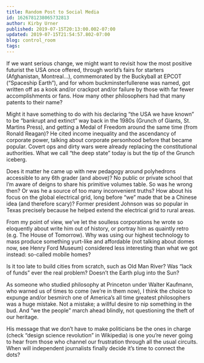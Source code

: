 ```yaml
---
title: Random Post to Social Media
id: 1626781238065732813
author: Kirby Urner
published: 2019-07-15T20:13:00.002-07:00
updated: 2019-07-15T21:54:57.802-07:00
blog: control_room
tags: 
---
```


If
 we want serious change, we might want to revisit how the most positive 
futurist the USA once offered, through world’s fairs for starters 
(Afghanistan, Montreal…), commemorated by the Buckyball at EPCOT 
(“Spaceship Earth”), and for whom buckminsterfullerene was named, got 
written off as a kook and/or crackpot and/or failure by those with far 
fewer accomplishments or fans. How many other philosophers had that many
 patents to their name?

Might it have something to do with his declaring “the USA we have known” to be “bankrupt and extinct” way back in the 1980s (Grunch of Giants,
 St. Martins Press), and getting a Medal of Freedom around the same time
 (from Ronald Reagan)? He cited income inequality and the ascendancy of 
corporate power, talking about corporate personhood before that became 
popular. Covert ops and dirty wars were already replacing the 
constitutional authorities. What we call “the deep state” today is but 
the tip of the Grunch iceberg.

Does
 it matter he came up with new pedagogy around polyhedrons accessible to
 any 6th grader (and above)? No public or private school that I’m aware 
of deigns to share his primitive volumes table. So was he wrong then? Or
 was he a source of too many inconvenient truths? How about his focus on
 the global electrical grid, long before “we” made that be a Chinese 
idea (and therefore scary)? Former president Johnson was so popular in 
Texas precisely because he helped extend the electrical grid to rural 
areas.

From
 my point of view, we’ve let the soulless corporations he wrote so 
eloquently about write him out of history, or portray him as quaintly 
retro (e.g. The House of Tomorrow). Why was using 
our highest technology to mass produce something yurt-like and 
affordable (not talking about domes now, see Henry Ford Museum) 
considered less interesting than what we got instead: so-called mobile 
homes?

Is
 it too late to build cities from scratch, such as Old Man River? Was 
“lack of funds” ever the real problem? Doesn’t the Earth plug into the 
Sun?

As
 someone who studied philosophy at Princeton under Walter Kaufmann, who 
warned us of times to come (we’re in them now), I think the choice to 
expunge and/or besmirch one of America’s all time greatest philosophers 
was a huge mistake. Not a mistake; a willful desire to nip something in 
the bud. And “we the people” march ahead blindly, not questioning the 
theft of our heritage.

His
 message that we don’t have to make politicians be the ones in charge 
(check “design science revolution” in Wikipedia) is one you’re never 
going to hear from those who channel our frustration through all the 
usual circuits. When will independent journalists finally decide it’s 
time to connect the dots?
